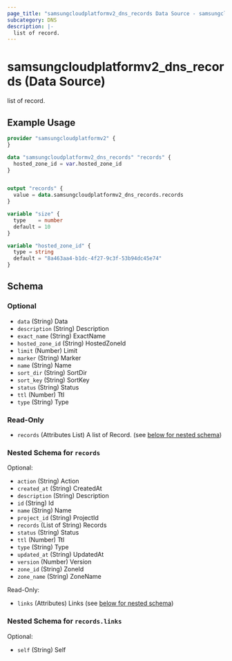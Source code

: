 ```yaml
---
page_title: "samsungcloudplatformv2_dns_records Data Source - samsungcloudplatformv2"
subcategory: DNS
description: |-
  list of record.
---
```


# samsungcloudplatformv2_dns_records (Data Source)

list of record.

## Example Usage

```terraform
provider "samsungcloudplatformv2" {
}

data "samsungcloudplatformv2_dns_records" "records" {
  hosted_zone_id = var.hosted_zone_id
}


output "records" {
  value = data.samsungcloudplatformv2_dns_records.records
}

variable "size" {
  type    = number
  default = 10
}

variable "hosted_zone_id" {
  type = string
  default = "8a463aa4-b1dc-4f27-9c3f-53b94dc45e74"
}
```

<!-- schema generated by tfplugindocs -->
## Schema

### Optional

- `data` (String) Data
- `description` (String) Description
- `exact_name` (String) ExactName
- `hosted_zone_id` (String) HostedZoneId
- `limit` (Number) Limit
- `marker` (String) Marker
- `name` (String) Name
- `sort_dir` (String) SortDir
- `sort_key` (String) SortKey
- `status` (String) Status
- `ttl` (Number) Ttl
- `type` (String) Type

### Read-Only

- `records` (Attributes List) A list of Record. (see [below for nested schema](#nestedatt--records))

<a id="nestedatt--records"></a>
### Nested Schema for `records`

Optional:

- `action` (String) Action
- `created_at` (String) CreatedAt
- `description` (String) Description
- `id` (String) Id
- `name` (String) Name
- `project_id` (String) ProjectId
- `records` (List of String) Records
- `status` (String) Status
- `ttl` (Number) Ttl
- `type` (String) Type
- `updated_at` (String) UpdatedAt
- `version` (Number) Version
- `zone_id` (String) ZoneId
- `zone_name` (String) ZoneName

Read-Only:

- `links` (Attributes) Links (see [below for nested schema](#nestedatt--records--links))

<a id="nestedatt--records--links"></a>
### Nested Schema for `records.links`

Optional:

- `self` (String) Self